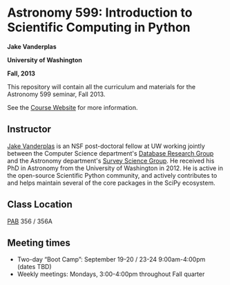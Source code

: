 Astronomy 599: Introduction to Scientific Computing in Python
=============================================================

**Jake Vanderplas**

**University of Washington**

**Fall, 2013**

This repository will contain all the curriculum and materials for the Astronomy 599 seminar, Fall 2013.

See the [Course Website](http://www.astro.washington.edu/vanderplas/Astr599/)
for more information.

Instructor
----------
[Jake Vanderplas](http://www.astro.washington.edu/vanderplas) is an NSF post-doctoral fellow at UW working
jointly between the Computer Science department's [Database Research Group](http://db.cs.washington.edu/) and
the Astronomy department's [Survey Science Group](http://ssg.astro.washington.edu/).  He received his PhD in
Astronomy from the University of Washington in 2012.  He is active in the open-source Scientific Python
community, and actively contributes to and helps maintain several of the core packages in the SciPy ecosystem.

Class Location
---------------
[PAB](http://uw.edu/maps/?pab) 356 / 356A

Meeting times
-------------
- Two-day “Boot Camp”: September 19-20 / 23-24 9:00am-4:00pm (dates TBD)
- Weekly meetings: Mondays, 3:00-4:00pm throughout Fall quarter